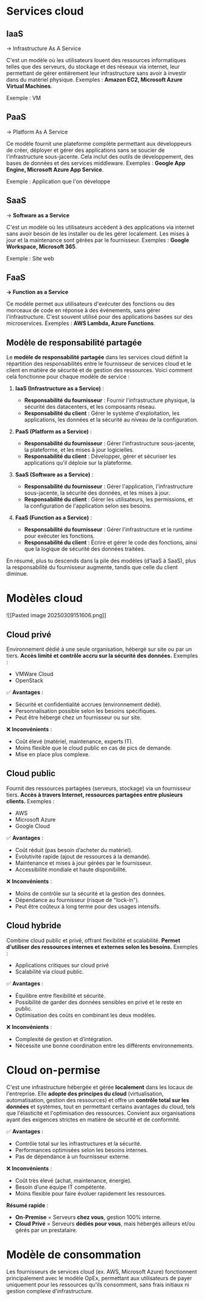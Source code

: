 # Services cloud

## IaaS
-> Infrastructure As A Service

C'est un modèle où les utilisateurs louent des ressources informatiques telles que des serveurs, du stockage et des réseaux via internet, leur permettant de gérer entièrement leur infrastructure sans avoir à investir dans du matériel physique. Exemples : **Amazon EC2, Microsoft Azure Virtual Machines**.

Exemple : VM

## PaaS
-> Platform As A Service

Ce modèle fournit une plateforme complète permettant aux développeurs de créer, déployer et gérer des applications sans se soucier de l'infrastructure sous-jacente. Cela inclut des outils de développement, des bases de données et des services middleware. Exemples : **Google App Engine, Microsoft Azure App Service**.

Exemple : Application que l'on développe

## SaaS
-> **Software as a Service**

C'est un modèle où les utilisateurs accèdent à des applications via internet sans avoir besoin de les installer ou de les gérer localement. Les mises à jour et la maintenance sont gérées par le fournisseur. Exemples : **Google Workspace, Microsoft 365**.

Exemple : Site web

## FaaS
**-> Function as a Service**

Ce modèle permet aux utilisateurs d'exécuter des fonctions ou des morceaux de code en réponse à des événements, sans gérer l'infrastructure. C'est souvent utilisé pour des applications basées sur des microservices. Exemples : **AWS Lambda, Azure Functions**.

## Modèle de responsabilité partagée
Le **modèle de responsabilité partagée** dans les services cloud définit la répartition des responsabilités entre le fournisseur de services cloud et le client en matière de sécurité et de gestion des ressources. Voici comment cela fonctionne pour chaque modèle de service :

1. **IaaS (Infrastructure as a Service)** :
    
    - **Responsabilité du fournisseur** : Fournir l'infrastructure physique, la sécurité des datacenters, et les composants réseau.
    - **Responsabilité du client** : Gérer le système d'exploitation, les applications, les données et la sécurité au niveau de la configuration.
2. **PaaS (Platform as a Service)** :
    
    - **Responsabilité du fournisseur** : Gérer l'infrastructure sous-jacente, la plateforme, et les mises à jour logicielles.
    - **Responsabilité du client** : Développer, gérer et sécuriser les applications qu'il déploie sur la plateforme.
3. **SaaS (Software as a Service)** :
    
    - **Responsabilité du fournisseur** : Gérer l'application, l'infrastructure sous-jacente, la sécurité des données, et les mises à jour.
    - **Responsabilité du client** : Gérer les utilisateurs, les permissions, et la configuration de l'application selon ses besoins.
4. **FaaS (Function as a Service)** :
    
    - **Responsabilité du fournisseur** : Gérer l'infrastructure et le runtime pour exécuter les fonctions.
    - **Responsabilité du client** : Écrire et gérer le code des fonctions, ainsi que la logique de sécurité des données traitées.

En résumé, plus tu descends dans la pile des modèles (d'IaaS à SaaS), plus la responsabilité du fournisseur augmente, tandis que celle du client diminue.

# Modèles cloud

![[Pasted image 20250309151606.png]]

## Cloud privé
Environnement dédié à une seule organisation, hébergé sur site ou par un tiers. **Accès limité et contrôle accru sur la sécurité des données.** 
Exemples : 
- VMWare Cloud 
- OpenStack

✅ **Avantages** :

- Sécurité et confidentialité accrues (environnement dédié).
- Personnalisation possible selon les besoins spécifiques.
- Peut être hébergé chez un fournisseur ou sur site.

❌ **Inconvénients** :

- Coût élevé (matériel, maintenance, experts IT).
- Moins flexible que le cloud public en cas de pics de demande.
- Mise en place plus complexe.
## Cloud public
Fournit des ressources partagées (serveurs, stockage) via un fournisseur tiers. **Accès à travers Internet, ressources partagées entre plusieurs clients.**
Exemples : 
- AWS
- Microsoft Azure
- Google Cloud

✅ **Avantages** :

- Coût réduit (pas besoin d’acheter du matériel).
- Évolutivité rapide (ajout de ressources à la demande).
- Maintenance et mises à jour gérées par le fournisseur.
- Accessibilité mondiale et haute disponibilité.

❌ **Inconvénients** :

- Moins de contrôle sur la sécurité et la gestion des données.
- Dépendance au fournisseur (risque de "lock-in").
- Peut être coûteux à long terme pour des usages intensifs.
## Cloud hybride
Combine cloud public et privé, offrant flexibilité et scalabilité. **Permet d'utiliser des ressources internes et externes selon les besoins.**
Exemples : 
- Applications critiques sur cloud privé
- Scalabilité via cloud public.

✅ **Avantages** :

- Équilibre entre flexibilité et sécurité.
- Possibilité de garder des données sensibles en privé et le reste en public.
- Optimisation des coûts en combinant les deux modèles.

❌ **Inconvénients** :

- Complexité de gestion et d’intégration.
- Nécessite une bonne coordination entre les différents environnements.
# Cloud on-permise
C'est une infrastructure hébergée et gérée **localement** dans les locaux de l'entreprise. Elle **adopte des principes du cloud** (virtualisation, automatisation, gestion des ressources) et offre un **contrôle total sur les données** et systèmes, tout en permettant certains avantages du cloud, tels que l'élasticité et l'optimisation des ressources. Convient aux organisations ayant des exigences strictes en matière de sécurité et de conformité.

✅ **Avantages** :

- Contrôle total sur les infrastructures et la sécurité.
- Performances optimisées selon les besoins internes.
- Pas de dépendance à un fournisseur externe.

❌ **Inconvénients** :

- Coût très élevé (achat, maintenance, énergie).
- Besoin d’une équipe IT compétente.
- Moins flexible pour faire évoluer rapidement les ressources.

**Résumé rapide** :

- **On-Premise** = Serveurs **chez vous**, gestion 100% interne.
- **Cloud Privé** = Serveurs **dédiés pour vous**, mais hébergés ailleurs et/ou gérés par un prestataire.

# Modèle de consommation
Les fournisseurs de services cloud (ex. AWS, Microsoft Azure) fonctionnent principalement avec le modèle OpEx, permettant aux utilisateurs de payer uniquement pour les ressources qu'ils consomment, sans frais initiaux ni gestion complexe d'infrastructure.